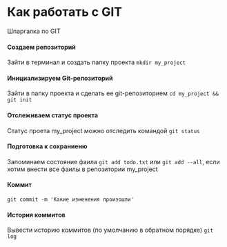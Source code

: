 
# Как работать с GIT

Шпаргалка по GIT

#### Создаем репозиторий
Зайти в терминал и создать папку проекта `mkdir my_project`

#### Инициализируем Git-репозиторий
Зайти в папку проекта и сделать ее git-репозиторием `cd my_project && git init`

#### Отслеживаем статус проекта
Статус проета my_project можно отследить командой `git status`

#### Подготовка к сохраниеню
Запоминаем состояние фаила `git add todo.txt` или `git add --all`, если хотим внести все фаилы в репозитории my_project

#### Коммит
`git commit -m 'Какие изменения произошли'`

#### История коммитов
Вывести историю коммитов (по умолчанию в обратном порядке) `git log`